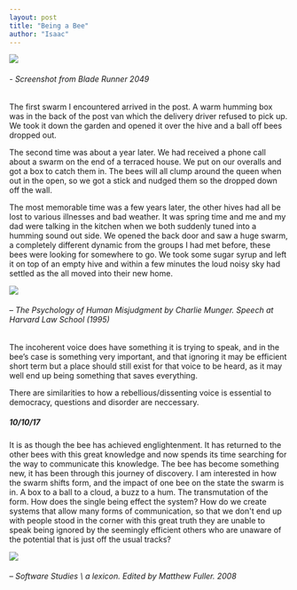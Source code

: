 ```yaml
---
layout: post
title: "Being a Bee"
author: "Isaac"
---
```


![](https://isaac-art.github.io/approachestoplay/images/bees.png)
###### - Screenshot from Blade Runner 2049

The first swarm I encountered arrived in the post. A warm humming box was in the back of the post van which the delivery driver refused to pick up. We took it down the garden and opened it over the hive and a ball off bees dropped out.


The second time was about a year later. We had received a phone call about a swarm on the end of a terraced house. We put on our overalls and got a box to catch them in. The bees will all clump around the queen when out in the open, so we got a stick and nudged them so the dropped down off the wall. 


The most memorable time was a few years later, the other hives had all be lost to various illnesses and bad weather. It was spring time and me and my dad were talking in the kitchen when we both suddenly tuned into a humming sound out side. We opened the back door and saw a huge swarm, a completely different dynamic from the groups I had met before, these bees were looking for somewhere to go. We took some sugar syrup and left it on top of an empty hive and within a few minutes the loud noisy sky had settled as the all moved into their new home. 


![](https://isaac-art.github.io/approachestoplay/images/munger.png)
###### – The Psychology of Human Misjudgment by Charlie Munger. Speech at Harvard Law School (1995)
 
The incoherent voice does have something it is trying to speak, and in the bee’s case is something very important, and that ignoring it may be efficient short term but a place should still exist for that voice to be heard, as it may well end up being something that saves everything.

There are similarities to how a rebellious/dissenting voice is essential to democracy, questions and disorder are neccessary.

##### 10/10/17
It is as though the bee has achieved englightenment. It has returned to the other bees with this great knowledge and now spends its time searching for the way to communicate this knowledge. The bee has become something new, it has been through this journey of discovery. I am interested in how the swarm shifts form, and the impact of one bee on the state the swarm is in. A box to a ball to a cloud, a buzz to a hum. The transmutation of the form. How does the single being effect the system? How do we create systems that allow many forms of communication, so that we don't end up with people stood in the corner with this great truth they are unable to speak being ignored by the seemingly efficient others who are unaware of the potential that is just off the usual tracks?

![](https://isaac-art.github.io/approachestoplay/images/order.png)
###### – Software Studies \ a lexicon. Edited by Matthew Fuller. 2008
